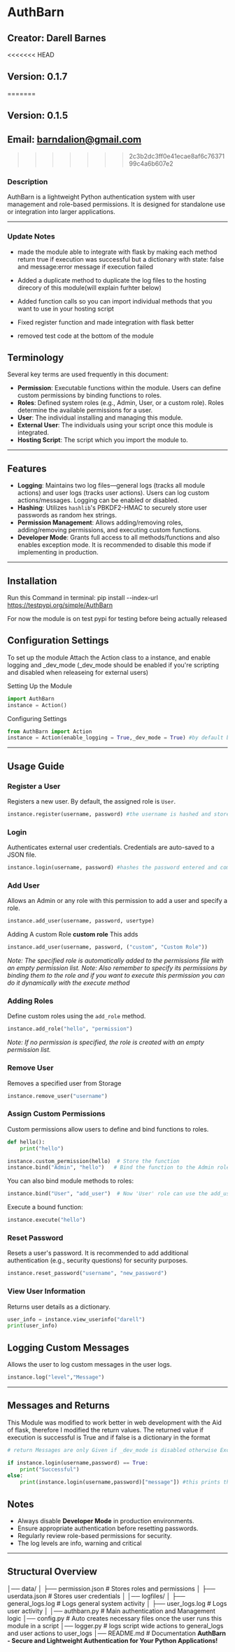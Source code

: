 # AuthBarn

## Creator: Darell Barnes  
<<<<<<< HEAD
## Version: 0.1.7
=======
## Version: 0.1.5
## Email: barndalion@gmail.com
>>>>>>> 2c3b2dc3ff0e41ecae8af6c7637199c4a6b607e2

### Description
AuthBarn is a lightweight Python authentication system with user management and role-based permissions. It is designed for standalone use or integration into larger applications.

---
### Update Notes
- made the module able to integrate with flask by making each method return true if execution was successful but a dictionary with state: false and message:error message if execution failed

- Added a duplicate method to duplicate the log files to the hosting direcory of this module(will explain furhter below)

- Added function calls so you can import individual methods that you want to use in your hosting script

- Fixed register function and made integration with flask better 

- removed test code at the bottom of the module
## **Terminology**
Several key terms are used frequently in this document:

- **Permission**: Executable functions within the module. Users can define custom permissions by binding functions to roles.
- **Roles**: Defined system roles (e.g., Admin, User, or a custom role). Roles determine the available permissions for a user.
- **User**: The individual installing and managing this module.
- **External User**: The individuals using your script once this module is integrated.
- **Hosting Script**: The script which you import the module to.


---

## **Features**

- **Logging**: Maintains two log files—general logs (tracks all module actions) and user logs (tracks user actions). Users can log custom actions/messages. Logging can be enabled or disabled.
- **Hashing**: Utilizes `hashlib`'s PBKDF2-HMAC to securely store user passwords as random hex strings.
- **Permission Management**: Allows adding/removing roles, adding/removing permissions, and executing custom functions.
- **Developer Mode**: Grants full access to all methods/functions and also enables exception mode. It is recommended to disable this mode if implementing in production. 

---

## **Installation**
Run this Command in terminal: pip install --index-url https://testpypi.org/simple/AuthBarn

For now the module is on test pypi for testing before being actually released

## **Configuration Settings**
To set up the module Attach the Action class to a instance, and enable logging and _dev_mode (_dev_mode should be enabled if you're scripting and disabled when releaseing for external users)

Setting Up the Module
```python
import AuthBarn
instance = Action()
```
Configuring Settings
```python
from AuthBarn import Action
instance = Action(enable_logging = True,_dev_mode = True) #by default both are set to false
```

---

## **Usage Guide**

### **Register a User**
Registers a new user. By default, the assigned role is `User`.

```python
instance.register(username, password) #the username is hashed and stored as a hash value with a salt for security
```

### **Login**
Authenticates external user credentials. Credentials are auto-saved to a JSON file.

```python
instance.login(username, password) #hashes the password entered and compare it with the stored hash password of that user
```

### **Add User**
Allows an Admin or any role with this permission to add a user and specify a role.

```python
instance.add_user(username, password, usertype)
```

Adding A custom Role **custom role**
This adds 
```python
instance.add_user(username, password, ("custom", "Custom Role"))
```
*Note: The specified role is automatically added to the permissions file with an empty permission list.*
*Note: Also remember to specify its permissions by binding them to the role and if you want to execute this permission you can do it dynamically with the execute method*

### **Adding Roles**
Define custom roles using the `add_role` method.

```python
instance.add_role("hello", "permission")
```
*Note: If no permission is specified, the role is created with an empty permission list.*

### **Remove User**
Removes a specified user from Storage

```python
instance.remove_user("username")
```

### **Assign Custom Permissions**
Custom permissions allow users to define and bind functions to roles.

```python
def hello():
    print("hello")

instance.custom_permission(hello)  # Store the function
instance.bind("Admin", "hello")   # Bind the function to the Admin role
```

You can also bind module methods to roles:

```python
instance.bind("User", "add_user")  # Now 'User' role can use the add_user method
```

Execute a bound function:

```python
instance.execute("hello")
```

### **Reset Password**
Resets a user's password. It is recommended to add additional authentication (e.g., security questions) for security purposes.

```python
instance.reset_password("username", "new_password")
```

### **View User Information**
Returns user details as a dictionary.

```python
user_info = instance.view_userinfo("darell")
print(user_info)
```
## **Logging Custom Messages**
Allows the user to log custom messages in the user logs.

```python
instance.log("level","Message")
```

---
## **Messages and Returns**
This Module was modified to work better in web development with the Aid of flask, therefore I modified the return values. 
The returned value if execution is successful is True and if false is a dictionary in the format

```python
# return Messages are only Given if _dev_mode is disabled otherwise Exceptions will be raised to make debugging easier 

if instance.login(username,password) == True:
    print("Successful")
else:
    print(instance.login(username,password)["message"]) #this prints the error message that occured
```
## **Notes**
- Always disable **Developer Mode** in production environments.
- Ensure appropriate authentication before resetting passwords.
- Regularly review role-based permissions for security.
- The log levels are info, warning and critical

---
## **Structural Overview**
│── data/
│   ├── permission.json      # Stores roles and permissions
│   ├── userdata.json        # Stores user credentials
│
│── logfiles/
│   ├── general_logs.log     # Logs general system activity
│   ├── user_logs.log        # Logs user activity
│
│── authbarn.py              # Main authentication and Management logic
│── config.py                # Auto creates necessary files once the user runs this module in a script
│── logger.py                # logs script wide actions to general_logs and user actions to user_logs
│── README.md                # Documentation
**AuthBarn - Secure and Lightweight Authentication for Your Python Applications!** 
